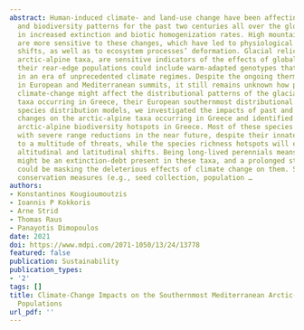 ```yaml
---
abstract: Human-induced climate- and land-use change have been affecting biogeographical
  and biodiversity patterns for the past two centuries all over the globe, resulting
  in increased extinction and biotic homogenization rates. High mountain ecosystems
  are more sensitive to these changes, which have led to physiological and phenological
  shifts, as well as to ecosystem processes’ deformation. Glacial relicts, such as
  arctic-alpine taxa, are sensitive indicators of the effects of global warming and
  their rear-edge populations could include warm-adapted genotypes that might prove—conservation-wise—useful
  in an era of unprecedented climate regimes. Despite the ongoing thermophilization
  in European and Mediterranean summits, it still remains unknown how past and future
  climate-change might affect the distributional patterns of the glacial relict, arctic-alpine
  taxa occurring in Greece, their European southernmost distributional limit. Using
  species distribution models, we investigated the impacts of past and future climate
  changes on the arctic-alpine taxa occurring in Greece and identified the areas comprising
  arctic-alpine biodiversity hotspots in Greece. Most of these species will be faced
  with severe range reductions in the near future, despite their innate resilience
  to a multitude of threats, while the species richness hotspots will experience both
  altitudinal and latitudinal shifts. Being long-lived perennials means that there
  might be an extinction-debt present in these taxa, and a prolonged stability phase
  could be masking the deleterious effects of climate change on them. Several ex situ
  conservation measures (e.g., seed collection, population …
authors:
- Konstantinos Kougioumoutzis
- Ioannis P Kokkoris
- Arne Strid
- Thomas Raus
- Panayotis Dimopoulos
date: 2021
doi: https://www.mdpi.com/2071-1050/13/24/13778
featured: false
publication: Sustainability
publication_types:
- '2'
tags: []
title: Climate-Change Impacts on the Southernmost Mediterranean Arctic-Alpine Plant
  Populations
url_pdf: ''
---
```

